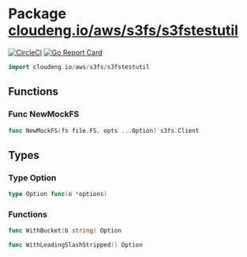 # Package [cloudeng.io/aws/s3fs/s3fstestutil](https://pkg.go.dev/cloudeng.io/aws/s3fs/s3fstestutil?tab=doc)
[![CircleCI](https://circleci.com/gh/cloudengio/go.gotools.svg?style=svg)](https://circleci.com/gh/cloudengio/go.gotools) [![Go Report Card](https://goreportcard.com/badge/cloudeng.io/aws/s3fs/s3fstestutil)](https://goreportcard.com/report/cloudeng.io/aws/s3fs/s3fstestutil)

```go
import cloudeng.io/aws/s3fs/s3fstestutil
```


## Functions
### Func NewMockFS
```go
func NewMockFS(fs file.FS, opts ...Option) s3fs.Client
```



## Types
### Type Option
```go
type Option func(o *options)
```

### Functions

```go
func WithBucket(b string) Option
```


```go
func WithLeadingSlashStripped() Option
```







